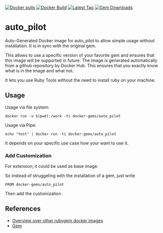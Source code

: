 [![Docker pulls](https://img.shields.io/docker/pulls/rubygem/auto_pilot.svg)](https://hub.docker.com/r/rubygem/auto_pilot/)
[![Docker Build](https://img.shields.io/docker/automated/rubygem/auto_pilot.svg)](https://hub.docker.com/r/rubygem/auto_pilot/)
[![Latest Tag](https://img.shields.io/github/tag/docker-rubygem/auto_pilot.svg)](https://hub.docker.com/r/rubygem/auto_pilot/)
[![Gem Downloads](https://img.shields.io/gem/dt/auto_pilot.svg)](https://rubygems.org/gems/auto_pilot/)
# auto_pilot

Auto-Generated Docker image for auto_pilot to allow simple usage without installation.
It is in sync with the original gem.

This allows to use a specific version of your favorite gem and ensures that this image will be supported in future.
The image is generated automatically from a github repository by Docker Hub.
This ensures that you exactly know what is in the image and what not.

It lets you use Ruby Tools without the need to install ruby on your machine.

## Usage

Usage via file system:

`docker run -v $(pwd):/work -ti docker-gems/auto_pilot`

Usage via Pipe:

`echo "test" | docker run -ti docker-gems/auto_pilot`

It depends on your specific use case how your want to use it.

### Add Customization

For extension, it could be used as base image.

So instead of struggeling with the installation of a gem, just write

`FROM docker-gems/auto_pilot`

Then add the customization.

## References

 - [Overview over other rubygem docker images](https://github.com/thinkbot/docker-rubygem)
 - [Gem](https://rubygems.org/gems/auto_pilot/)
